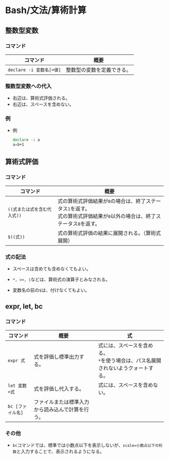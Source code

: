 # Bash/文法/算術計算

## 整数型変数

### コマンド

|コマンド|概要|
|---|---|
|`declare -i 変数名[=値]`|整数型の変数を定義できる。|

### 整数型変数への代入

- 右辺は、算術式評価される。
- 右辺は、スペースを含めない。

### 例

- 例

  ```bash
  declare -i a
  a=b+1
  ```

## 算術式評価

### コマンド

| コマンド                     | 概要                                                         |
| ---------------------------- | ------------------------------------------------------------ |
| `((式または式を含む代入式))` | 式の算術式評価結果が`0`の場合は、終了ステータス`1`を返す。<br />式の算術式評価結果が`0`以外の場合は、終了ステータス`0`を返す。 |
| `$((式))`                    | 式の算術式評価の結果に展開される。（算術式展開）             |

### 式の記法

- スペースは含めても含めなくてもよい。

- `*, >>, |`などは、算術式の演算子とみなされる。

- 変数名の前の`$`は、付けなくてもよい。

## expr, let, bc

### コマンド

|コマンド|概要|式|
|---|---|---|
|`expr 式`|式を評価し標準出力する。|式には、スペースを含める。 <br />`*`を使う場合は、パス名展開されないようクォートする。|
|`let 変数=式`|式を評価し代入する。|式には、スペースを含めない。|
|`bc [ファイル名]`|ファイルまたは標準入力から読み込んで計算を行う。||

### その他

- `bc`コマンドでは、標準では小数点以下を表示しないが、`scale=小数点以下の桁数`と入力することで、表示されるようになる。
